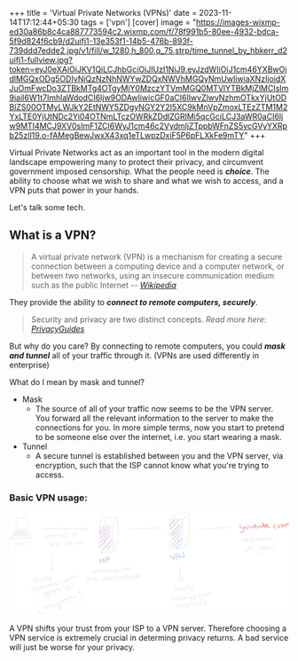+++
title = 'Virtual Private Networks (VPNs)'
date = 2023-11-14T17:12:44+05:30
tags = ['vpn']
[cover]
image = "https://images-wixmp-ed30a86b8c4ca887773594c2.wixmp.com/f/78f991b5-80ee-4932-bdca-5f9d824f6cb9/d2uifj1-13e353f1-14b5-476b-893f-739ddd7edde2.jpg/v1/fill/w_1280,h_800,q_75,strp/time_tunnel_by_hbkerr_d2uifj1-fullview.jpg?token=eyJ0eXAiOiJKV1QiLCJhbGciOiJIUzI1NiJ9.eyJzdWIiOiJ1cm46YXBwOjdlMGQxODg5ODIyNjQzNzNhNWYwZDQxNWVhMGQyNmUwIiwiaXNzIjoidXJuOmFwcDo3ZTBkMTg4OTgyMjY0MzczYTVmMGQ0MTVlYTBkMjZlMCIsIm9iaiI6W1t7ImhlaWdodCI6Ijw9ODAwIiwicGF0aCI6IlwvZlwvNzhmOTkxYjUtODBlZS00OTMyLWJkY2EtNWY5ZDgyNGY2Y2I5XC9kMnVpZmoxLTEzZTM1M2YxLTE0YjUtNDc2Yi04OTNmLTczOWRkZDdlZGRlMi5qcGciLCJ3aWR0aCI6Ijw9MTI4MCJ9XV0sImF1ZCI6WyJ1cm46c2VydmljZTppbWFnZS5vcGVyYXRpb25zIl19.o-fAMegBewJwxX43xq1eTLwpzDxiF5P6pFLXkFe9mTY"
+++


Virtual Private Networks act as an important tool in the modern digital landscape empowering many to protect their privacy, and circumvent government imposed censorship. What the people need is ***choice***. The ability to choose what we wish to share and what we wish to access, and a VPN puts that power in your hands.

Let's talk some tech.

## What is a VPN?

> A virtual private network (VPN) is a mechanism for creating a secure
> connection between a computing device and a computer network, or
> between two networks, using an insecure communication medium such as the
> public Internet
> -- <cite>[Wikipedia][1]</cite>

They provide the ability to ***connect to remote computers, securely***.

> Security and privacy are two distinct concepts.
> <cite> Read more here: [PrivacyGuides][2]</cite>

But why do you care? By connecting to remote computers, you could
***mask and tunnel*** all of your traffic through it. (VPNs are used differently in enterprise)

What do I mean by mask and tunnel?

- Mask
  - The source of all of your traffic now seems to be the VPN server. You forward all the relevant information to the server to make the connections for you. In more simple terms, now you start to pretend to be someone else over the internet, i.e. you start wearing a mask.
- Tunnel
  - A secure tunnel is established between you and the VPN server, via encryption, such that the ISP cannot know what you're trying to access.

### Basic VPN usage:
![Normal VPN query](normal-vpn-query.png)

A VPN shifts your trust from your ISP to a VPN server. Therefore choosing a VPN service is extremely crucial in determing privacy returns. A bad service will just be worse for your privacy.

[1]: https://en.wikipedia.org/wiki/Virtual_private_network
[2]: https://www.privacyguides.org/en/basics/common-threats/#security-and-privacy
[3]: https://chat.openai.com/
